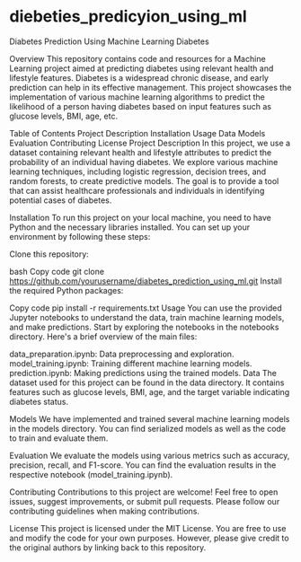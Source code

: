 # diebeties_predicyion_using_ml
Diabetes Prediction Using Machine Learning Diabetes

Overview This repository contains code and resources for a Machine Learning project aimed at predicting diabetes using relevant health and lifestyle features. Diabetes is a widespread chronic disease, and early prediction can help in its effective management. This project showcases the implementation of various machine learning algorithms to predict the likelihood of a person having diabetes based on input features such as glucose levels, BMI, age, etc.

Table of Contents Project Description Installation Usage Data Models Evaluation Contributing License Project Description In this project, we use a dataset containing relevant health and lifestyle attributes to predict the probability of an individual having diabetes. We explore various machine learning techniques, including logistic regression, decision trees, and random forests, to create predictive models. The goal is to provide a tool that can assist healthcare professionals and individuals in identifying potential cases of diabetes.

Installation To run this project on your local machine, you need to have Python and the necessary libraries installed. You can set up your environment by following these steps:

Clone this repository:

bash Copy code git clone https://github.com/yourusername/diabetes_prediction_using_ml.git Install the required Python packages:

Copy code pip install -r requirements.txt Usage You can use the provided Jupyter notebooks to understand the data, train machine learning models, and make predictions. Start by exploring the notebooks in the notebooks directory. Here's a brief overview of the main files:

data_preparation.ipynb: Data preprocessing and exploration. model_training.ipynb: Training different machine learning models. prediction.ipynb: Making predictions using the trained models. Data The dataset used for this project can be found in the data directory. It contains features such as glucose levels, BMI, age, and the target variable indicating diabetes status.

Models We have implemented and trained several machine learning models in the models directory. You can find serialized models as well as the code to train and evaluate them.

Evaluation We evaluate the models using various metrics such as accuracy, precision, recall, and F1-score. You can find the evaluation results in the respective notebook (model_training.ipynb).

Contributing Contributions to this project are welcome! Feel free to open issues, suggest improvements, or submit pull requests. Please follow our contributing guidelines when making contributions.

License This project is licensed under the MIT License. You are free to use and modify the code for your own purposes. However, please give credit to the original authors by linking back to this repository.
